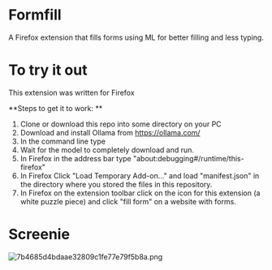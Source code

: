 # Formfill
A Firefox extension that fills forms using ML for better filling and less typing. 

# To try it out
This extension was written for Firefox

**Steps to get it to work: **
1. Clone or download this repo into some directory on your PC
2. Download and install Ollama from https://ollama.com/
3. In the command line type <!-- ollama run gemma2 -->
4. Wait for the model to completely download and run.
5. In Firefox in the address bar type "about:debugging#/runtime/this-firefox"
6. In Firefox Click "Load Temporary Add-on..." and load "manifest.json" in the directory where you stored the files in this repository.
7. In Firefox on the extension toolbar click on the icon for this extension (a white puzzle piece) and click "fill form" on a website with forms.

# Screenie
![7b4685d4bdaae32809c1fe77e79f5b8a.png](./7b4685d4bdaae32809c1fe77e79f5b8a.png)
